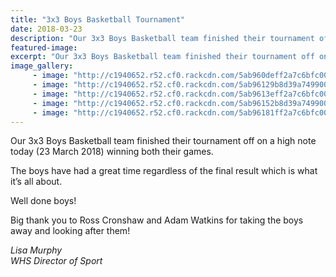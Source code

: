 ```yaml
---
title: "3x3 Boys Basketball Tournament"
date: 2018-03-23
description: "Our 3x3 Boys Basketball team finished their tournament off on a high note..."
featured-image: 
excerpt: "Our 3x3 Boys Basketball team finished their tournament off on a high note today (23 March 2018) winning both their games."
image_gallery:
	 - image: "http://c1940652.r52.cf0.rackcdn.com/5ab960deff2a7c6bfc000fdb/better2.jpg"
	 - image: "http://c1940652.r52.cf0.rackcdn.com/5ab96129b8d39a7499001008/first-one.jpg"
	 - image: "http://c1940652.r52.cf0.rackcdn.com/5ab9613eff2a7c6bfc000fdd/better3.jpg"
	 - image: "http://c1940652.r52.cf0.rackcdn.com/5ab96152b8d39a749900100a/better4.jpg"
	 - image: "http://c1940652.r52.cf0.rackcdn.com/5ab96181ff2a7c6bfc000fdf/team-photo.jpg"
---
```


<p><span>Our 3x3 Boys Basketball team finished their tournament off on a high note today (23 March 2018) winning both their games.</span></p>
<p><span>The boys have had a great time regardless of the final result which is what it&rsquo;s all about.</span></p>
<p><span>Well done boys!&nbsp;</span></p>
<p><span>Big thank you to Ross Cronshaw and Adam Watkins for taking the boys away and looking after them!&nbsp;</span></p>
<p><em>Lisa Murphy</em><br /><em>WHS Director of Sport</em></p>

